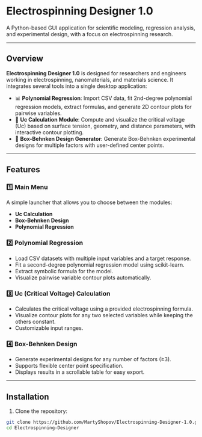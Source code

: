 # Electrospinning Designer 1.0

A Python-based GUI application for scientific modeling, regression analysis, and experimental design, with a focus on electrospinning research.

---

## Overview

**Electrospinning Designer 1.0** is designed for researchers and engineers working in electrospinning, nanomaterials, and materials science. It integrates several tools into a single desktop application:

- 📊 **Polynomial Regression**: Import CSV data, fit 2nd-degree polynomial regression models, extract formulas, and generate 2D contour plots for pairwise variables.
- 🔬 **Uc Calculation Module**: Compute and visualize the critical voltage (Uc) based on surface tension, geometry, and distance parameters, with interactive contour plotting.
- 🧪 **Box-Behnken Design Generator**: Generate Box-Behnken experimental designs for multiple factors with user-defined center points.

---

## Features

### 1️⃣ Main Menu  
A simple launcher that allows you to choose between the modules:

- **Uc Calculation**
- **Box-Behnken Design**
- **Polynomial Regression**

### 2️⃣ Polynomial Regression

- Load CSV datasets with multiple input variables and a target response.
- Fit a second-degree polynomial regression model using scikit-learn.
- Extract symbolic formula for the model.
- Visualize pairwise variable contour plots automatically.

### 3️⃣ Uc (Critical Voltage) Calculation

- Calculates the critical voltage using a provided electrospinning formula.
- Visualize contour plots for any two selected variables while keeping the others constant.
- Customizable input ranges.

### 4️⃣ Box-Behnken Design

- Generate experimental designs for any number of factors (≥3).
- Supports flexible center point specification.
- Displays results in a scrollable table for easy export.

---

## Installation

1. Clone the repository:

```bash
git clone https://github.com/MartyShopov/Electrospinning-Designer-1.0.git
cd Electrospinning-Designer

